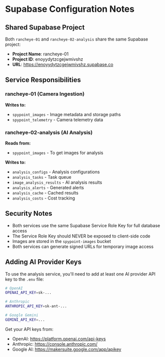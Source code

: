# Supabase Configuration Notes

## Shared Supabase Project

Both `rancheye-01` and `rancheye-02-analysis` share the same Supabase project:

- **Project Name**: rancheye-01
- **Project ID**: enoyydytzcgejwmivshz
- **URL**: https://enoyydytzcgejwmivshz.supabase.co

## Service Responsibilities

### rancheye-01 (Camera Ingestion)
**Writes to:**
- `spypoint_images` - Image metadata and storage paths
- `spypoint_telemetry` - Camera telemetry data

### rancheye-02-analysis (AI Analysis)
**Reads from:**
- `spypoint_images` - To get images for analysis

**Writes to:**
- `analysis_configs` - Analysis configurations
- `analysis_tasks` - Task queue
- `image_analysis_results` - AI analysis results
- `analysis_alerts` - Generated alerts
- `analysis_cache` - Cached results
- `analysis_costs` - Cost tracking

## Security Notes

- Both services use the same Supabase Service Role Key for full database access
- The Service Role Key should NEVER be exposed to client-side code
- Images are stored in the `spypoint-images` bucket
- Both services can generate signed URLs for temporary image access

## Adding AI Provider Keys

To use the analysis service, you'll need to add at least one AI provider API key to the `.env` file:

```bash
# OpenAI
OPENAI_API_KEY=sk-...

# Anthropic
ANTHROPIC_API_KEY=sk-ant-...

# Google Gemini
GEMINI_API_KEY=...
```

Get your API keys from:
- OpenAI: https://platform.openai.com/api-keys
- Anthropic: https://console.anthropic.com/
- Google AI: https://makersuite.google.com/app/apikey
